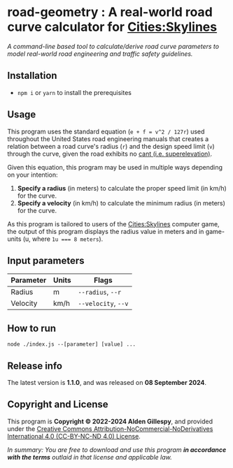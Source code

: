 # road-geometry : A real-world road curve calculator for [Cities:Skylines](https://www.citiesskylines.com/)

_A command-line based tool to calculate/derive road curve parameters to model real-world road engineering and traffic safety guidelines._

## Installation

- `npm i` or `yarn` to install the prerequisites

## Usage

This program uses the standard equation (`e + f = v^2 / 127r`) used throughout the United States road engineering manuals that creates a relation between a road curve's radius (`r`) and the design speed limit (`v`) through the curve, given the road exhibits no [cant (i.e. superelevation)](https://en.wikipedia.org/wiki/Cant_(road/rail)).

Given this equation, this program may be used in multiple ways depending on your intention:

1. **Specify a radius** (in meters) to calculate the proper speed limit (in km/h) for the curve.
2. **Specify a velocity** (in km/h) to calculate the minimum radius (in meters) for the curve.

As this program is tailored to users of the [Cities:Skylines](https://www.citiesskylines.com/) computer game, the output of this program displays the radius value in meters and in game-units (u, where `1u === 8 meters`).

## Input parameters

| Parameter | Units | Flags               |
| --------- | ----- | ------------------- |
| Radius    | m     | `--radius`, `--r`   |
| Velocity  | km/h  | `--velocity`, `--v` |

## How to run

`node ./index.js --[parameter] [value] ...`

## Release info

The latest version is **1.1.0**, and was released on **08 September 2024**.

## Copyright and License

This program is **Copyright &copy; 2022-2024 Alden Gillespy**, and provided under the [Creative Commons Attribution-NoCommercial-NoDerivatives International 4.0 (CC-BY-NC-ND 4.0) License](https://creativecommons.org/licenses/by-nc-nd/4.0/legalcode).

_In summary: You are free to download and use this program **in accordance with the terms** outlaid in that license and applicable law._

